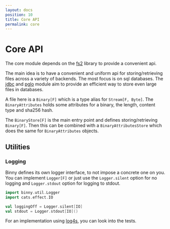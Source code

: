 ```yaml
---
layout: docs
position: 10
title: Core API
permalink: core
---
```


# Core API

The core module depends on the [fs2](https://fs2.io/) library to
provide a convenient api.

The main idea is to have a convenient and uniform api for
storing/retrieving files across a variety of backends. The most focus
is on sql databases. The [jdbc](jdbc.md) and [pglo](pglo.md)
module aim to provide an efficient way to store even large files in
databases.

A file here is a `Binary[F]` which is a type alias for `Stream[F,
Byte]`. The `BinaryAttributes` holds some attributes for a binary, the
length, content type and sha256 hash.

The `BinaryStore[F]` is the main entry point and defines
storing/retrieving `Binary[F]`. Then this can be combined with a
`BinaryAttributesStore` which does the same for `BinaryAttributes`
objects.


## Utilities

### Logging

Binny defines its own logger interface, to not impose a concrete one
on you. You can implement `Logger[F]` or just use the `Logger.silent`
option for no logging and `Logger.stdout` option for logging to
stdout.

```scala mdoc
import binny.util.Logger
import cats.effect.IO

val loggingOff = Logger.silent[IO]
val stdout = Logger.stdout[IO]()
```

For an implementation using [log4s](https://github.com/Log4s/log4s),
you can look into the tests.

